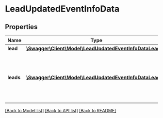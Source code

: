 # LeadUpdatedEventInfoData

## Properties
Name | Type | Description | Notes
------------ | ------------- | ------------- | -------------
**lead** | [**\Swagger\Client\Model\LeadUpdatedEventInfoDataLead**](LeadUpdatedEventInfoDataLead.md) |  | [optional] 
**leads** | [**\Swagger\Client\Model\LeadUpdatedEventInfoDataLeads[]**](LeadUpdatedEventInfoDataLeads.md) | &#x27;leads&#x27; property is passed when &#x27;Multiple at once&#x27; feature is enabled | [optional] 

[[Back to Model list]](../../README.md#documentation-for-models) [[Back to API list]](../../README.md#documentation-for-api-endpoints) [[Back to README]](../../README.md)

